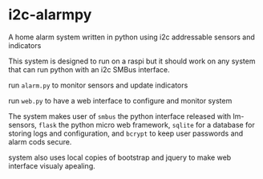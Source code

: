 # i2c-alarmpy
A home alarm system written in python using i2c addressable sensors and indicators

This system is designed to run on a raspi but it should work on any system
that can run python with an i2c SMBus interface.

run `alarm.py` to monitor sensors and update indicators

run `web.py` to have a web interface to configure and monitor system

The system makes user of `smbus` the python interface released with lm-sensors,
`flask` the python micro web framework,
`sqlite` for a database for storing logs and configuration,
and `bcrypt` to keep user passwords and alarm cods secure.

system also uses local copies of bootstrap and jquery to make web
interface visualy apealing.
